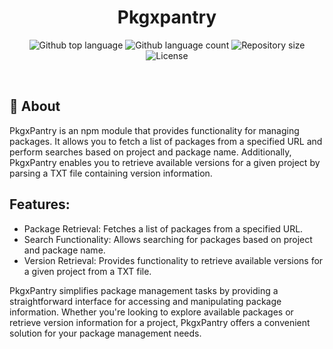 <h1 align="center">Pkgxpantry</h1>

<p align="center">
  <img alt="Github top language" src="https://img.shields.io/github/languages/top/ArionThinker/pkgxpantry?color=56BEB8">

  <img alt="Github language count" src="https://img.shields.io/github/languages/count/ArionThinker/pkgxpantry?color=56BEB8">

  <img alt="Repository size" src="https://img.shields.io/github/repo-size/ArionThinker/pkgxpantry?color=56BEB8">

  <img alt="License" src="https://img.shields.io/github/license/ArionThinker/pkgxpantry?color=56BEB8">

  <!-- <img alt="Github issues" src="https://img.shields.io/github/issues/ArionThinker/pkgxpantry?color=56BEB8" /> -->

  <!-- <img alt="Github forks" src="https://img.shields.io/github/forks/ArionThinker/pkgxpantry?color=56BEB8" /> -->

  <!-- <img alt="Github stars" src="https://img.shields.io/github/stars/ArionThinker/pkgxpantry?color=56BEB8" /> -->
</p>

<!-- Status -->

<!-- <h4 align="center"> 
	🚧  Pkgxpantry 🚀 Under construction...  🚧
</h4> 

<hr> -->

<br>

## :dart: About

PkgxPantry is an npm module that provides functionality for managing packages. It allows you to fetch a list of packages from a specified URL and perform searches based on project and package name. Additionally, PkgxPantry enables you to retrieve available versions for a given project by parsing a TXT file containing version information.

## Features:
- Package Retrieval: Fetches a list of packages from a specified URL.
- Search Functionality: Allows searching for packages based on project and package name.
- Version Retrieval: Provides functionality to retrieve available versions for a given project from a TXT file.

PkgxPantry simplifies package management tasks by providing a straightforward interface for accessing and manipulating package information. Whether you're looking to explore available packages or retrieve version information for a project, PkgxPantry offers a convenient solution for your package management needs.

